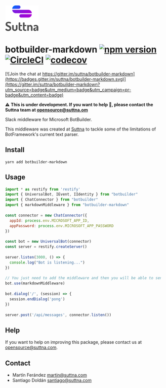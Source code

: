 ![Logo](logo.png)

# botbuilder-markdown [![npm version](https://badge.fury.io/js/botbuilder-markdown.svg)](https://badge.fury.io/js/botbuilder-markdown) [![CircleCI](https://circleci.com/gh/suttna/botbuilder-markdown.svg?style=svg)](https://circleci.com/gh/suttna/botbuilder-markdown) [![codecov](https://codecov.io/gh/suttna/botbuilder-markdown/branch/master/graph/badge.svg)](https://codecov.io/gh/suttna/botbuilder-markdown)

[![Join the chat at https://gitter.im/suttna/botbuilder-markdown](https://badges.gitter.im/suttna/botbuilder-markdown.svg)](https://gitter.im/suttna/botbuilder-markdown?utm_source=badge&utm_medium=badge&utm_campaign=pr-badge&utm_content=badge)

⚠️  **This is under development. If you want to help 🚀, please contact the Suttna team at opensource@suttna.om**

Slack middleware for Microsoft BotBuilder.

This middleware was created at [Suttna](https://suttna.com) to tackle some of the limitations of BotFramework's current text parser.

## Install

```
yarn add botbuilder-markdown
```

## Usage

```javascript
import * as restify from 'restify'
import { UniversalBot, IEvent, IIdentity } from "botbuilder"
import { ChatConnector } from "botbuilder"
import { markdownMiddleware } from "botbuilder-markdown"

const connector = new ChatConnector({
  appId: process.env.MICROSOFT_APP_ID,
  appPassword: process.env.MICROSOFT_APP_PASSWORD
})

const bot = new UniversalBot(connector)
const server = restify.createServer()

server.listen(3000, () => {
  console.log("Bot is listening...")
})

// You just need to add the middleware and then you will be able to send/receive messages with markdown
bot.use(markdownMiddleware)

bot.dialog('/', (session) => {
  session.endDialog('pong')
})

server.post('/api/messages', connector.listen())
```

## Help

If you want to help on improving this package, please contact us at opensource@suttna.com.

## Contact

- Martín Ferández <martin@suttna.com>
- Santiago Doldán <santiago@suttna.com>
